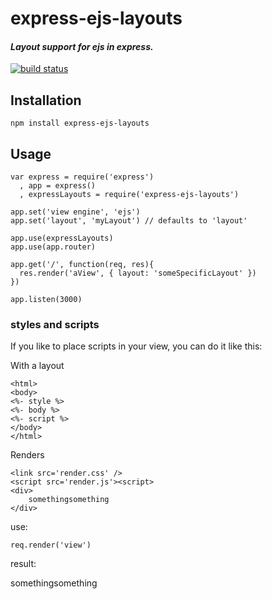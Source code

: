 

# express-ejs-layouts

#### *Layout support for ejs in express.*

[![build status](https://secure.travis-ci.org/Soarez/express-ejs-layouts.png)](http://travis-ci.org/Soarez/express-ejs-layouts)

## Installation
    npm install express-ejs-layouts

## Usage
    var express = require('express')
      , app = express()
      , expressLayouts = require('express-ejs-layouts')
    
    app.set('view engine', 'ejs')
    app.set('layout', 'myLayout') // defaults to 'layout'     

    app.use(expressLayouts)
    app.use(app.router)
    
    app.get('/', function(req, res){
      res.render('aView', { layout: 'someSpecificLayout' })
    })

    app.listen(3000)

### styles and scripts
If you like to place scripts in your view, you can do it like this:

With a layout

    <html>
    <body>
	<%- style %>
    <%- body %>
    <%- script %>
    </body>
	</html>

Renders

	<link src='render.css' />
    <script src='render.js'><script>
	<div>
		somethingsomething
    </div>

use:

    req.render('view')
	
result:
    <html>
    <body>
	<link src='render.css' />
    <div>
		somethingsomething
    </div>  
    </body>
	<script src='render.js'><script>
	</html>
	
	
### contentFor

A view

    somebody
    <%- contentFor('foo') %>
    club
    <%- contentFor('bar') %>
    fight

With a layout

    <%-bar%> <%-foo%>
    <%-body%>

Renders

    fight club
    somebody

MIT